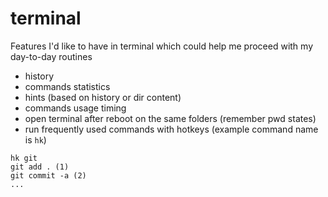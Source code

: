 # terminal
Features I'd like to have in terminal which could help me proceed with my day-to-day routines

- history
- commands statistics
- hints (based on history or dir content)
- commands usage timing
- open terminal after reboot on the same folders (remember pwd states)
- run frequently used commands with hotkeys (example command name is `hk`)
```
hk git
git add . (1)
git commit -a (2)
...
```
